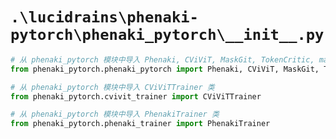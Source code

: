 # `.\lucidrains\phenaki-pytorch\phenaki_pytorch\__init__.py`

```py
# 从 phenaki_pytorch 模块中导入 Phenaki, CViViT, MaskGit, TokenCritic, make_video 函数
from phenaki_pytorch.phenaki_pytorch import Phenaki, CViViT, MaskGit, TokenCritic, make_video

# 从 phenaki_pytorch 模块中导入 CViViTTrainer 类
from phenaki_pytorch.cvivit_trainer import CViViTTrainer

# 从 phenaki_pytorch 模块中导入 PhenakiTrainer 类
from phenaki_pytorch.phenaki_trainer import PhenakiTrainer
```